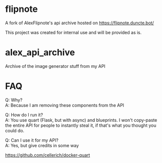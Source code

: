 # flipnote
A fork of AlexFlipnote's api archive hosted on https://flipnote.duncte.bot/

This project was created for internal use and will be provided as is.


# alex_api_archive
Archive of the image generator stuff from my API

# FAQ
Q: Why?<br>
A: Because I am removing these components from the API

Q: How do I run it?<br>
A: You use quart (Flask, but with async) and blueprints. I won't copy-paste the entire API for people to instantly steal it, if that's what you thought you could do.

Q: Can I use it for my API?<br>
A: Yes, but give credits in some way


https://github.com/cellerich/docker-quart